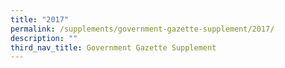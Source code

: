 ```yaml
---
title: "2017"
permalink: /supplements/government-gazette-supplement/2017/
description: ""
third_nav_title: Government Gazette Supplement
---
```

